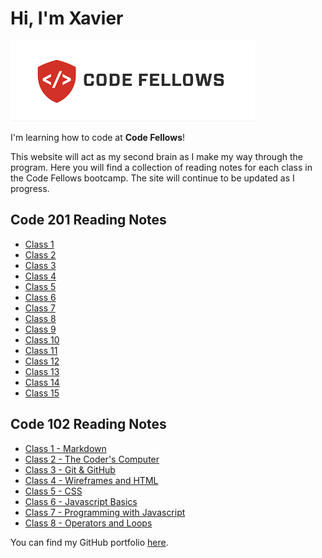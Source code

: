# Hi, I'm Xavier

![Code Fellows](img/code%20fellows%20logo.png)

I'm learning how to code at **Code Fellows**!

This website will act as my second brain as I make my way through the program. Here you will find a collection of reading notes for each class in the Code Fellows bootcamp. The site will continue to be updated as I progress.

## Code 201 Reading Notes

- [Class 1](201class1.md)
- [Class 2](201class2.md)
- [Class 3](201class3.md)
- [Class 4](201class4.md)
- [Class 5](201class5.md)
- [Class 6](201class6.md)
- [Class 7](201class7.md)
- [Class 8](201class8.md)
- [Class 9](201class9.md)
- [Class 10](201class10.md)
- [Class 11](201class11.md)
- [Class 12](201class12.md)
- [Class 13](201class13.md)
- [Class 14](201class14.md)
- [Class 15](201class15.md)

## Code 102 Reading Notes

- [Class 1 - Markdown](class1.md)
- [Class 2 - The Coder's Computer](class2.md)
- [Class 3 - Git & GitHub](class3.md)
- [Class 4 - Wireframes and HTML](class4.md)
- [Class 5 - CSS](class5.md)
- [Class 6 - Javascript Basics](class6.md)
- [Class 7 - Programming with Javascript](class7.md)
- [Class 8 - Operators and Loops](class8.md)

You can find my GitHub portfolio [here](https://github.com/xhillman).
